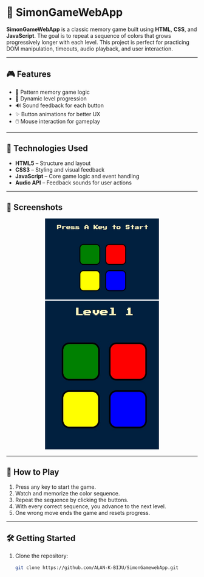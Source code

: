 # 🧠 SimonGameWebApp

**SimonGameWebApp** is a classic memory game built using **HTML**, **CSS**, and **JavaScript**. The goal is to repeat a sequence of colors that grows progressively longer with each level. This project is perfect for practicing DOM manipulation, timeouts, audio playback, and user interaction.

---

## 🎮 Features

- 🔁 Pattern memory game logic
- 🧠 Dynamic level progression
- 🔊 Sound feedback for each button
- ✨ Button animations for better UX
- 🖱️ Mouse interaction for gameplay

---

## 🧪 Technologies Used

- **HTML5** – Structure and layout  
- **CSS3** – Styling and visual feedback  
- **JavaScript** – Core game logic and event handling  
- **Audio API** – Feedback sounds for user actions

---

## 📸 Screenshots

<p align="center">
  <img src="https://github.com/ALAN-K-BIJU/SimonGamewebApp/blob/main/screenshots/home.jpg" alt="Simon Game Home" width="300"/>
  <img src="https://github.com/ALAN-K-BIJU/SimonGamewebApp/blob/main/screenshots/level1.jpg" alt="Simon Game Level 1" width="300"/>
</p>

---

## 🚀 How to Play

1. Press any key to start the game.
2. Watch and memorize the color sequence.
3. Repeat the sequence by clicking the buttons.
4. With every correct sequence, you advance to the next level.
5. One wrong move ends the game and resets progress.

---

## 🛠️ Getting Started

1. Clone the repository:
   ```bash
   git clone https://github.com/ALAN-K-BIJU/SimonGamewebApp.git
